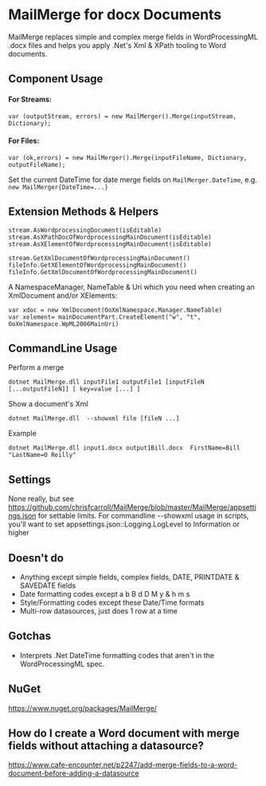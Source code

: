 MailMerge for docx Documents
============================

MailMerge replaces simple and complex merge fields in WordProcessingML .docx files
and helps you apply .Net's Xml & XPath tooling to Word documents.

Component Usage
---------------
#### For Streams:
```
var (outputStream, errors) = new MailMerger().Merge(inputStream, Dictionary);
```
#### For Files:
```
var (ok,errors) = new MailMerger().Merge(inputFileName, Dictionary, outputFileName);
```
Set the current DateTime for date merge fields on `MailMerger.DateTime`, e.g. `new MailMerger{DateTime=...}`

Extension Methods & Helpers
---------------------------

```
stream.AsWordprocessingDocument(isEditable)
stream.AsXPathDocOfWordprocessingMainDocument(isEditable)
stream.AsXElementOfWordprocessingMainDocument(isEditable)

stream.GetXmlDocumentOfWordprocessingMainDocument()
fileInfo.GetXElementOfWordprocessingMainDocument()
fileInfo.GetXmlDocumentOfWordprocessingMainDocument()
```
A NamespaceManager, NameTable & Uri which you need when creating an XmlDocument
and/or XElements:
```
var xdoc = new XmlDocument(OoXmlNamespace.Manager.NameTable)
var xelement= mainDocumentPart.CreateElement("w", "t", OoXmlNamespace.WpML2006MainUri)
```

CommandLine Usage
-----------------
Perform a merge
```
dotnet MailMerge.dll inputFile1 outputFile1 [inputFileN [...outputFileN]] [ key=value [...] ]
```
Show a document's Xml
```
dotnet MailMerge.dll  --showxml file [fileN ...]
```

Example
```
dotnet MailMerge.dll input1.docx output1Bill.docx  FirstName=Bill  "LastName=O Reilly"
```

Settings
--------
None really, but see https://github.com/chrisfcarroll/MailMerge/blob/master/MailMerge/appsettings.json for settable limits.
For commandline --showxml usage in scripts, you'll want to set appsettings.json::Logging.LogLevel to Information or higher

Doesn't do
----------
- Anything except simple fields, complex fields, DATE, PRINTDATE & SAVEDATE fields
- Date formatting codes except a b B d D M y & h m s
- Style/Formatting codes except these Date/Time formats
- Multi-row datasources, just does 1 row at a time

Gotchas
-------
- Interprets .Net DateTime formatting codes that aren't in the WordProcessingML spec.

NuGet
-----
https://www.nuget.org/packages/MailMerge/


How do I create a Word document with merge fields without attaching a datasource?
--------------------------------------------------------

https://www.cafe-encounter.net/p2247/add-merge-fields-to-a-word-document-before-adding-a-datasource
